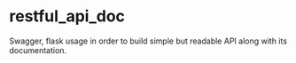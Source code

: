 # restful_api_doc
Swagger, flask usage in order to build simple but readable API along with its documentation.
